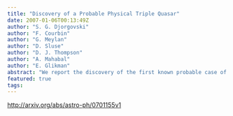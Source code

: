 ```yaml
---
title: "Discovery of a Probable Physical Triple Quasar"
date: 2007-01-06T00:13:49Z
author: "S. G. Djorgovski"
author: "F. Courbin"
author: "G. Meylan"
author: "D. Sluse"
author: "D. J. Thompson"
author: "A. Mahabal"
author: "E. Glikman"
abstract: "We report the discovery of the first known probable case of a physical triple quasar (not a gravitational lens). A previously known double system, QQ 1429-008 at z = 2.076, is shown to contain a third, fainter QSO component at the same redshift within the measurement errors. Deep optical and IR imaging at the Keck and VLT telescopes has failed to reveal a plausible lensing galaxy group or a cluster, and moreover, we are unable to construct any viable lensing model which could lead to the observed distribution of source positions and relative intensities of the three QSO image components. Furthermore, there are hints of differences in broad-band spectral energy distributions of different components, which are more naturally understood if they are physically distinct AGN. Therefore, we conclude that this system is most likely a physical triple quasar, the first such close QSO grouping known at any redshift. The projected component separations in the restframe are ~ 30 - 50 kpc for the standard concordance cosmology, typical of interacting galaxy systems. The existence of this highly unusual system supports the standard picture in which galaxy interactions lead to the onset of QSO activity."
featured: true
tags:
---
```

http://arxiv.org/abs/astro-ph/0701155v1